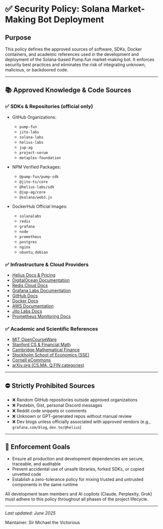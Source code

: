 # ✅ Security Policy: Solana Market-Making Bot Deployment

## Purpose

This policy defines the approved sources of software, SDKs, Docker containers, and academic references used in the development and deployment of the Solana-based Pump.fun market-making bot. It enforces security best practices and eliminates the risk of integrating unknown, malicious, or backdoored code.

---

## 📚 Approved Knowledge & Code Sources

### ✅ SDKs & Repositories (official only)

* GitHub Organizations:

  * `pump-fun`
  * `jito-labs`
  * `solana-labs`
  * `helius-labs`
  * `jup-ag`
  * `project-serum`
  * `metaplex-foundation`
* NPM Verified Packages:

  * `@pump-fun/pump-sdk`
  * `@jito-ts/core`
  * `@helius-labs/sdk`
  * `@jup-ag/core`
  * `@solana/web3.js`
* DockerHub Official Images:

  * `solanalabs`
  * `redis`
  * `grafana`
  * `node`
  * `prometheus`
  * `postgres`
  * `nginx`
  * `ubuntu`, `debian`

### ✅ Infrastructure & Cloud Providers

* [Helius Docs & Pricing](https://docs.helius.xyz/)
* [DigitalOcean Documentation](https://docs.digitalocean.com/)
* [Redis Cloud Docs](https://redis.com/docs/)
* [Grafana Labs Documentation](https://grafana.com/docs/)
* [GitHub Docs](https://docs.github.com)
* [Docker Docs](https://docs.docker.com)
* [AWS Documentation](https://docs.aws.amazon.com/)
* [Jito Labs Docs](https://docs.jito.wtf)
* [Prometheus Monitoring Docs](https://prometheus.io/docs/)

### ✅ Academic and Scientific References

* [MIT OpenCourseWare](https://ocw.mit.edu/)
* [Stanford CS & Financial Math](https://cs.stanford.edu/)
* [Cambridge Mathematical Finance](https://maths.cam.ac.uk/)
* [Stockholm School of Economics (SSE)](https://www.hhs.se/en/)
* [Cornell eCommons](https://ecommons.cornell.edu/)
* [arXiv.org (CS.MA, Q.FIN categories)](https://arxiv.org/)

---

## ⛔️ Strictly Prohibited Sources

* ❌ Random GitHub repositories outside approved organizations
* ❌ Pastebin, Gist, personal Discord messages
* ❌ Reddit code snippets or comments
* ❌ Unknown or GPT-generated repos without manual review
* ❌ Dev blogs unless officially associated with approved vendors (e.g., `grafana.com/blog`, `dev.to/@helius`)

---

## 🎯 Enforcement Goals

* Ensure all production and development dependencies are secure, traceable, and auditable
* Prevent accidental use of unsafe libraries, forked SDKs, or copied unvetted code
* Establish a zero-tolerance policy for mixing trusted and untrusted components in the same runtime

All development team members and AI copilots (Claude, Perplexity, Grok) must adhere to this policy throughout all phases of the project lifecycle.

---

*Last updated: June 2025*

Maintainer: Sir Michael the Victorious
